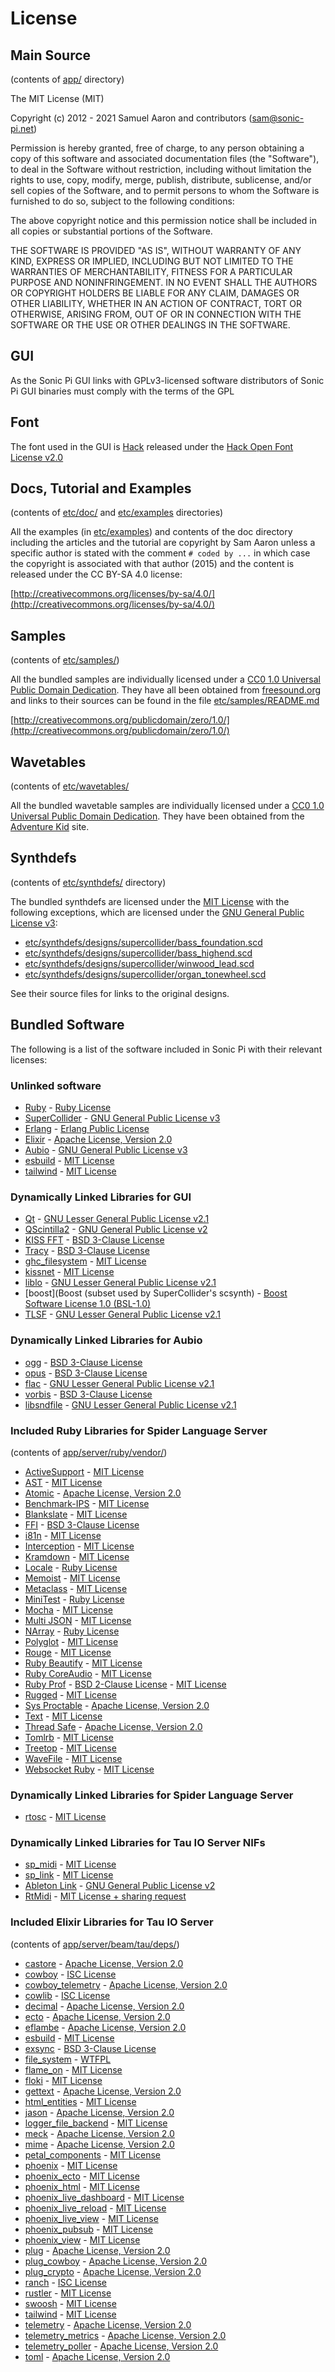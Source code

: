 # License

## Main Source
(contents of [app/](https://github.com/sonic-pi-net/sonic-pi/tree/main/app) directory)

The MIT License (MIT)

Copyright (c) 2012 - 2021 Samuel Aaron and contributors (sam@sonic-pi.net)

Permission is hereby granted, free of charge, to any person obtaining a copy
of this software and associated documentation files (the "Software"), to deal
in the Software without restriction, including without limitation the rights
to use, copy, modify, merge, publish, distribute, sublicense, and/or sell
copies of the Software, and to permit persons to whom the Software is
furnished to do so, subject to the following conditions:

The above copyright notice and this permission notice shall be included in
all copies or substantial portions of the Software.

THE SOFTWARE IS PROVIDED "AS IS", WITHOUT WARRANTY OF ANY KIND, EXPRESS OR
IMPLIED, INCLUDING BUT NOT LIMITED TO THE WARRANTIES OF MERCHANTABILITY,
FITNESS FOR A PARTICULAR PURPOSE AND NONINFRINGEMENT. IN NO EVENT SHALL THE
AUTHORS OR COPYRIGHT HOLDERS BE LIABLE FOR ANY CLAIM, DAMAGES OR OTHER
LIABILITY, WHETHER IN AN ACTION OF CONTRACT, TORT OR OTHERWISE, ARISING FROM,
OUT OF OR IN CONNECTION WITH THE SOFTWARE OR THE USE OR OTHER DEALINGS IN
THE SOFTWARE.

## GUI
As the Sonic Pi GUI links with GPLv3-licensed software distributors of
Sonic Pi GUI binaries must comply with the terms of the GPL

## Font
The font used in the GUI is [Hack](http://sourcefoundry.org/hack/) released under the [Hack Open Font License v2.0](https://github.com/chrissimpkins/Hack/blob/master/LICENSE.md)


## Docs, Tutorial and Examples
(contents of [etc/doc/](https://github.com/sonic-pi-net/sonic-pi/tree/main/etc/doc) and [etc/examples](https://github.com/sonic-pi-net/sonic-pi/tree/main/etc/examples) directories)

All the examples (in
[etc/examples](https://github.com/sonic-pi-net/sonic-pi/tree/main/etc/examples))
and contents of the doc directory including the articles and the
tutorial are copyright by Sam Aaron unless a specific author is stated
with the comment `# coded by ...` in which case the copyright is
associated with that author (2015) and the content is released under the
CC BY-SA 4.0 license:

[http://creativecommons.org/licenses/by-sa/4.0/](http://creativecommons.org/licenses/by-sa/4.0/)


## Samples
(contents of [etc/samples/](https://github.com/sonic-pi-net/sonic-pi/tree/main/etc/samples))

All the bundled samples are individually licensed under a
[CC0 1.0 Universal Public Domain Dedication](http://creativecommons.org/publicdomain/zero/1.0/). They
have all been obtained from [freesound.org](http://freesound.org) and
links to their sources can be found in the file
[etc/samples/README.md](https://github.com/sonic-pi-net/sonic-pi/blob/main/etc/samples/README.md)

[http://creativecommons.org/publicdomain/zero/1.0/](http://creativecommons.org/publicdomain/zero/1.0/)


## Wavetables
(contents of [etc/wavetables/](https://github.com/sonic-pi-net/sonic-pi/tree/main/etc/wavetables)

All the bundled wavetable samples are individually licensed under a
[CC0 1.0 Universal Public Domain Dedication](http://creativecommons.org/publicdomain/zero/1.0/). They
have been obtained from the
[Adventure Kid](http://www.adventurekid.se/akrt/waveforms/adventure-kid-waveforms/)
site.

## Synthdefs
(contents of [etc/synthdefs/](https://github.com/sonic-pi-net/sonic-pi/tree/main/etc/synthdefs) directory)

The bundled synthdefs are licensed under the [MIT License](http://opensource.org/licenses/MIT) with the following exceptions, which are licensed under the [GNU General Public License v3](https://www.gnu.org/licenses/gpl-3.0.html):

* [etc/synthdefs/designs/supercollider/bass_foundation.scd](https://github.com/sonic-pi-net/sonic-pi/tree/main/etc/synthdefs/designs/supercollider/bass_foundation.scd)
* [etc/synthdefs/designs/supercollider/bass_highend.scd](https://github.com/sonic-pi-net/sonic-pi/tree/main/etc/synthdefs/designs/supercollider/bass_highend.scd)
* [etc/synthdefs/designs/supercollider/winwood_lead.scd](https://github.com/sonic-pi-net/sonic-pi/tree/main/etc/synthdefs/designs/supercollider/winwood_lead.scd)
* [etc/synthdefs/designs/supercollider/organ_tonewheel.scd](https://github.com/sonic-pi-net/sonic-pi/tree/main/etc/synthdefs/designs/supercollider/organ_tonewheel.scd)

See their source files for links to the original designs.

## Bundled Software
The following is a list of the software included in Sonic Pi with their
relevant licenses:


### Unlinked software
* [Ruby](http://ruby-lang.org) - [Ruby License](https://www.ruby-lang.org/en/about/license.txt)
* [SuperCollider](http://supercollider.sourceforge.net) - [GNU General Public License v3](https://www.gnu.org/licenses/gpl-3.0.html)
* [Erlang](http://erlang.org) - [Erlang Public License](https://www.erlang.org/EPLICENSE)
* [Elixir](http://elixir-lang.org/) - [Apache License, Version 2.0](http://www.apache.org/licenses/LICENSE-2.0.html)
* [Aubio](http://aubio.org) - [GNU General Public License v3](https://www.gnu.org/licenses/gpl-3.0.html)
* [esbuild](https://esbuild.github.io/) - [MIT License](http://opensource.org/licenses/MIT)
* [tailwind](https://tailwindcss.com/) - [MIT License](http://opensource.org/licenses/MIT)


### Dynamically Linked Libraries for GUI
* [Qt](http://qt-project.org) - [GNU Lesser General Public License v2.1](https://www.gnu.org/licenses/lgpl-2.1.html)
* [QScintilla2](http://www.riverbankcomputing.com/software/qscintilla/intro) - [GNU General Public License v2](https://www.gnu.org/licenses/gpl-2.0.html)
* [KISS FFT](https://github.com/mborgerding/kissfft) - [BSD 3-Clause License](http://opensource.org/licenses/BSD-3-Clause)
* [Tracy](https://bitbucket.org/wolfpld/tracy/src/master/) - [BSD 3-Clause License](http://opensource.org/licenses/BSD-3-Clause)
* [ghc_filesystem](https://github.com/gulrak/filesystem) - [MIT License](http://opensource.org/licenses/MIT)
* [kissnet](https://github.com/Ybalrid/kissnet) - [MIT License](http://opensource.org/licenses/MIT)
* [liblo](https://github.com/radarsat1/liblo) - [GNU Lesser General Public License v2.1](https://www.gnu.org/licenses/lgpl-2.1.html)
* [boost](Boost (subset used by SuperCollider's scsynth) - [Boost Software License 1.0 (BSL-1.0)](https://opensource.org/licenses/BSL-1.0)
* [TLSF](http://www.gii.upv.es/tlsf/) - [GNU Lesser General Public License v2.1](https://www.gnu.org/licenses/lgpl-2.1.html)


### Dynamically Linked Libraries for Aubio 
* [ogg](https://github.com/xiph/ogg) - [BSD 3-Clause License](http://opensource.org/licenses/BSD-3-Clause)
* [opus](https://github.com/xiph/opus) - [BSD 3-Clause License](http://opensource.org/licenses/BSD-3-Clause)
* [flac](https://github.com/xiph/flac) - [GNU Lesser General Public License v2.1](https://www.gnu.org/licenses/lgpl-2.1.html)
* [vorbis](https://github.com/xiph/vorbis) - [BSD 3-Clause License](http://opensource.org/licenses/BSD-3-Clause)
* [libsndfile](http://www.mega-nerd.com/libsndfile/) - [GNU Lesser General Public License v2.1](https://www.gnu.org/licenses/lgpl-2.1.html)


### Included Ruby Libraries for Spider Language Server
(contents of [app/server/ruby/vendor/](https://github.com/sonic-pi-net/sonic-pi/tree/stable/main/app/server/vendor))


* [ActiveSupport](https://github.com/rails/rails/tree/master/activesupport) - [MIT License](http://opensource.org/licenses/MIT)
* [AST](https://github.com/whitequark/ast) - [MIT License](http://opensource.org/licenses/MIT)
* [Atomic](http://github.com/headius/ruby-atomic) - [Apache License, Version 2.0](http://www.apache.org/licenses/LICENSE-2.0.html)
* [Benchmark-IPS](https://github.com/evanphx/benchmark-ips) - [MIT License](http://opensource.org/licenses/MIT)
* [Blankslate](https://github.com/masover/blankslate) - [MIT License](http://opensource.org/licensesMIT)
* [FFI](https://github.com/ffi/ffi) - [BSD 3-Clause License](http://opensource.org/licenses/BSD-3-Clause)
* [i81n](https://github.com/svenfuchs/i18n) - [MIT License](http://opensource.org/licenses/MIT)
* [Interception](https://github.com/ConradIrwin/interception) - [MIT License](http://opensource.org/licenses/MIT)
* [Kramdown](http://kramdown.gettalong.org) - [MIT License](http://opensource.org/licenses/MIT)
* [Locale](https://github.com/ruby-gettext/locale) - [Ruby License](https://www.ruby-lang.org/en/about/license.txt)
* [Memoist](https://github.com/matthewrudy/memoist) - [MIT License](http://opensource.org/licenses/MIT)
* [Metaclass](https://github.com/floehopper/metaclass) - [MIT License](http://opensource.org/licenses/MIT)
* [MiniTest](http://ruby-doc.org/stdlib-2.0.0/libdoc/minitest/rdoc/MiniTest.html) - [Ruby License](https://www.ruby-lang.org/en/about/license.txt)
* [Mocha](http://gofreerange.com/mocha/docs/) - [MIT License](http://opensource.org/licenses/MIT)
* [Multi JSON](https://github.com/intridea/multi_json) - [MIT License](http://opensource.org/licenses/MIT)
* [NArray](https://github.com/masa16/narray) - [Ruby License](https://www.ruby-lang.org/en/about/license.txt)
* [Polyglot](http://github.com/cjheath/polyglot) - [MIT License](http://opensource.org/licenses/MIT)
* [Rouge](https://github.com/jneen/rouge) - [MIT License](http://opensource.org/licenses/MIT)
* [Ruby Beautify](https://github.com/erniebrodeur/ruby-beautify) - [MIT License](http://opensource.org/licenses/MIT)
* [Ruby CoreAudio](https://github.com/nagachika/ruby-coreaudio) - [MIT License](http://opensource.org/licenses/MIT)
* [Ruby Prof](https://github.com/ruby-prof/ruby-prof) - [BSD 2-Clause License](http://opensource.org/licenses/BSD-2-Clause) - [MIT License](http://opensource.org/licenses/MIT)
* [Rugged](https://github.com/libgit2/rugged) - [MIT License](http://opensource.org/licenses/MIT)
* [Sys Proctable](https://github.com/djberg96/sys-proctable) - [Apache License, Version 2.0](http://www.apache.org/licenses/LICENSE-2.0.html)
* [Text](https://github.com/threedaymonk/text) - [MIT License](http://opensource.org/licenses/MIT)
* [Thread Safe](https://github.com/ruby-concurrency/thread_safe) - [Apache License, Version 2.0](http://www.apache.org/licenses/LICENSE-2.0.html)
* [Tomlrb](https://github.com/fbernier/tomlrb) - [MIT License](http://opensource.org/licenses/MIT)
* [Treetop](https://github.com/cjheath/treetop) - [MIT License](http://opensource.org/licenses/MIT)
* [WaveFile](https://github.com/jstrait/wavefile/) - [MIT License](http://opensource.org/licenses/MIT)
* [Websocket Ruby](https://github.com/imanel/websocket-ruby) - [MIT License](http://opensource.org/licenses/MIT)


### Dynamically Linked Libraries for Spider Language Server
* [rtosc](https://github.com/fundamental/rtosc) - [MIT License](http://opensource.org/licenses/MIT)


### Dynamically Linked Libraries for Tau IO Server NIFs
* [sp_midi](https://github.com/sonic-pi-net/sp_midi) - [MIT License](http://opensource.org/licenses/MIT)
* [sp_link](https://github.com/sonic-pi-net/sp_link) - [MIT License](http://opensource.org/licenses/MIT)
* [Ableton Link](https://github.com/Ableton/link) - [GNU General Public License v2](https://www.gnu.org/licenses/gpl-2.0.html)
* [RtMidi](https://github.com/thestk/rtmidi) - [MIT License + sharing request](https://github.com/thestk/rtmidi/blob/master/LICENSE)


### Included Elixir Libraries for Tau IO Server
(contents of [app/server/beam/tau/deps/](https://github.com/sonic-pi-net/sonic-pi/tree/stable/main/app/server/beam/tau/deps))
* [castore](https://github.com/elixir-mint/castore) - [Apache License, Version 2.0](http://www.apache.org/licenses/LICENSE-2.0.html)
* [cowboy](https://github.com/ninenines/cowboy) - [ISC License](https://opensource.org/licenses/ISC)
* [cowboy_telemetry](https://github.com/beam-telemetry/cowboy_telemetry) - [Apache License, Version 2.0](http://www.apache.org/licenses/LICENSE-2.0.html)
* [cowlib](https://github.com/ninenines/cowlib) - [ISC License](https://opensource.org/licenses/ISC)
* [decimal](https://github.com/ericmj/decimal) - [Apache License, Version 2.0](http://www.apache.org/licenses/LICENSE-2.0.html)
* [ecto](https://github.com/elixir-ecto/ecto) - [Apache License, Version 2.0](http://www.apache.org/licenses/LICENSE-2.0.html)
* [eflambe](https://github.com/Stratus3D/eflambe/) - [Apache License, Version 2.0](http://www.apache.org/licenses/LICENSE-2.0.html)
* [esbuild](https://github.com/phoenixframework/esbuild) - [MIT License](http://opensource.org/licenses/MIT)
* [exsync](https://github.com/falood/exsync) - [BSD 3-Clause License](http://opensource.org/licenses/BSD-3-Clause)
* [file_system](https://github.com/falood/file_system) - [WTFPL](http://www.wtfpl.net/)
* [flame_on](https://github.com/DockYard/flame_on) - [MIT License](http://opensource.org/licenses/MIT)
* [floki](https://github.com/philss/floki) - [MIT License](http://opensource.org/licenses/MIT)
* [gettext](https://github.com/elixir-gettext/gettext) - [Apache License, Version 2.0](http://www.apache.org/licenses/LICENSE-2.0.html)
* [html_entities](https://github.com/martinsvalin/html_entities) - [MIT License](http://opensource.org/licenses/MIT)
* [jason](https://github.com/michalmuskala/jason) - [Apache License, Version 2.0](http://www.apache.org/licenses/LICENSE-2.0.html)
* [logger_file_backend](https://github.com/onkel-dirtus/logger_file_backend) - [MIT License](http://opensource.org/licenses/MIT)
* [meck](https://github.com/eproxus/meck) - [Apache License, Version 2.0](http://www.apache.org/licenses/LICENSE-2.0.html)
* [mime](https://github.com/elixir-plug/mime) - [Apache License, Version 2.0](http://www.apache.org/licenses/LICENSE-2.0.html)
* [petal_components](https://github.com/petalframework/petal_components) - [MIT License](http://opensource.org/licenses/MIT)
* [phoenix](https://github.com/phoenixframework/phoenix) - [MIT License](http://opensource.org/licenses/MIT)
* [phoenix_ecto](https://github.com/phoenixframework/phoenix_ecto) - [MIT License](http://opensource.org/licenses/MIT)
* [phoenix_html](https://github.com/phoenixframework/phoenix_html) - [MIT License](http://opensource.org/licenses/MIT)
* [phoenix_live_dashboard](https://github.com/phoenixframework/phoenix_live_dashboard) - [MIT License](http://opensource.org/licenses/MIT)
* [phoenix_live_reload](https://github.com/phoenixframework/phoenix_live_reload) - [MIT License](http://opensource.org/licenses/MIT)
* [phoenix_live_view](https://github.com/phoenixframework/phoenix_live_view) - [MIT License](http://opensource.org/licenses/MIT)
* [phoenix_pubsub](https://github.com/phoenixframework/phoenix_pubsub) - [MIT License](http://opensource.org/licenses/MIT)
* [phoenix_view](https://github.com/phoenixframework/phoenix_view) - [MIT License](http://opensource.org/licenses/MIT)
* [plug](https://github.com/elixir-plug/plug) - [Apache License, Version 2.0](http://www.apache.org/licenses/LICENSE-2.0.html)
* [plug_cowboy](https://github.com/elixir-plug/plug_cowboy) - [Apache License, Version 2.0](http://www.apache.org/licenses/LICENSE-2.0.html)
* [plug_crypto](https://github.com/elixir-plug/plug_crypto) - [Apache License, Version 2.0](http://www.apache.org/licenses/LICENSE-2.0.html)
* [ranch](https://github.com/ninenines/ranch) - [ISC License](https://opensource.org/licenses/ISC)
* [rustler](https://github.com/rusterlium/rustler) - [MIT License](http://opensource.org/licenses/MIT)
* [swoosh](https://github.com/swoosh/swoosh) - [MIT License](http://opensource.org/licenses/MIT)
* [tailwind](https://github.com/phoenixframework/tailwind) - [MIT License](http://opensource.org/licenses/MIT)
* [telemetry](https://github.com/beam-telemetry/telemetry) - [Apache License, Version 2.0](http://www.apache.org/licenses/LICENSE-2.0.html)
* [telemetry_metrics](https://github.com/beam-telemetry/telemetry_metrics) - [Apache License, Version 2.0](http://www.apache.org/licenses/LICENSE-2.0.html)
* [telemetry_poller](https://github.com/beam-telemetry/telemetry_poller) - [Apache License, Version 2.0](http://www.apache.org/licenses/LICENSE-2.0.html)
* [toml](https://github.com/bitwalker/toml-elixir) - [Apache License, Version 2.0](http://www.apache.org/licenses/LICENSE-2.0.html)
